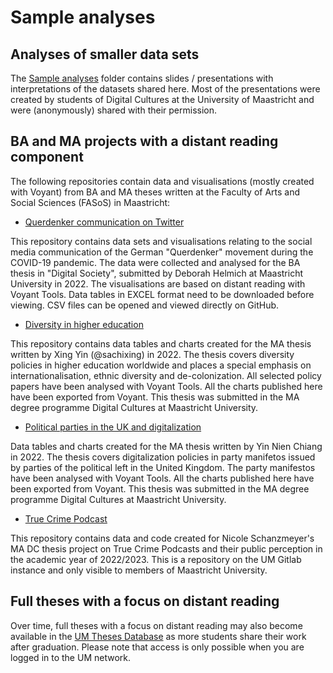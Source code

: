# Sample analyses

## Analyses of smaller data sets

The [Sample analyses](https://github.com/MonikaBarget/distant-reading/tree/main/sample_analyses) folder contains slides / presentations with interpretations of the datasets shared here. Most of the presentations were created by students of Digital Cultures at the University of Maastricht and were (anonymously) shared with their permission.

## BA and MA projects with a distant reading component

The following repositories contain data and visualisations (mostly created with Voyant) from BA and MA theses written at the Faculty of Arts and Social Sciences (FASoS) in Maastricht:

- [Querdenker communication on Twitter](https://github.com/MonikaBarget/BA_DS_Querdenker)

This repository contains data sets and visualisations relating to the social media communication of the German "Querdenker" movement during the COVID-19 pandemic. The data were collected and analysed for the BA thesis in "Digital Society", submitted by Deborah Helmich at Maastricht University in 2022. The visualisations are based on distant reading with Voyant Tools. Data tables in EXCEL format need to be downloaded before viewing. CSV files can be opened and viewed directly on GitHub.

- [Diversity in higher education](https://github.com/MonikaBarget/MA-DC_diversity-in-higher-education)

This repository contains data tables and charts created for the MA thesis written by Xing Yin (@sachixing) in 2022. The thesis covers diversity policies in higher education worldwide and places a special emphasis on internationalisation, ethnic diversity and de-colonization. All selected policy papers have been analysed with Voyant Tools. All the charts published here have been exported from Voyant. This thesis was submitted in the MA degree programme Digital Cultures at Maastricht University.

- [Political parties in the UK and digitalization](https://github.com/MonikaBarget/MA_DC_parties-and-digitalization)

Data tables and charts created for the MA thesis written by Yin Nien Chiang in 2022. The thesis covers digitalization policies in party manifetos issued by parties of the political left in the United Kingdom. The party manifestos have been analysed with Voyant Tools. All the charts published here have been exported from Voyant. This thesis was submitted in the MA degree programme Digital Cultures at Maastricht University.

- [True Crime Podcast](https://gitlab.maastrichtuniversity.nl/ma-dc-student-projects/ma-dc-true-crime-podcasts)

This repository contains data and code created for Nicole Schanzmeyer's MA DC thesis project on True Crime Podcasts and their public perception in the academic year of 2022/2023. This is a repository on the UM Gitlab instance and only visible to members of Maastricht University.

## Full theses with a focus on distant reading

Over time, full theses with a focus on distant reading may also become available in the [UM Theses Database](https://studenttheses.library.maastrichtuniversity.nl/) as more students share their work after graduation. Please note that access is only possible when you are logged in to the UM network.
